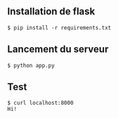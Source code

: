 ## Installation de flask

```
$ pip install -r requirements.txt
```

## Lancement du serveur

```
$ python app.py
```

## Test

```
$ curl localhost:8000
Hi!
```
